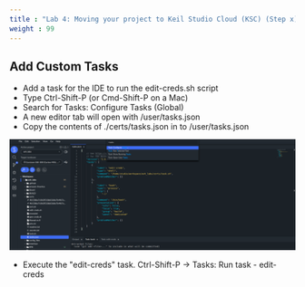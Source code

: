 ```yaml
---
title : "Lab 4: Moving your project to Keil Studio Cloud (KSC) (Step x)"
weight : 99
---
```


## Add Custom Tasks

- Add a task for the IDE to run the edit-creds.sh script
- Type Ctrl-Shift-P (or Cmd-Shift-P on a Mac) 
- Search for Tasks: Configure Tasks (Global)
- A new editor tab will open with /user/tasks.json
- Copy the contents of ./certs/tasks.json in to /user/tasks.json

![create tasks](/static/create_tasks.png)

- Execute the "edit-creds" task. Ctrl-Shift-P -> Tasks: Run task - edit-creds
